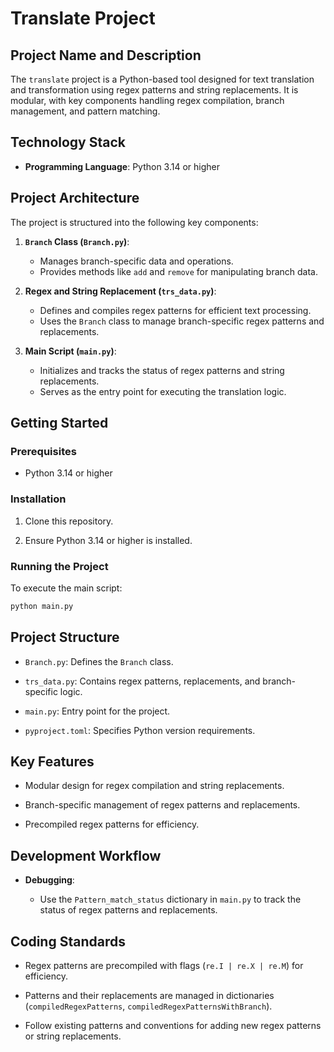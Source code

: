# Translate Project

## Project Name and Description

The `translate` project is a Python-based tool designed for text translation and transformation using regex patterns and string replacements. It is modular, with key components handling regex compilation, branch management, and pattern matching.

## Technology Stack

- **Programming Language**: Python 3.14 or higher

## Project Architecture

The project is structured into the following key components:

1. **`Branch` Class (`Branch.py`)**:

   - Manages branch-specific data and operations.
   - Provides methods like `add` and `remove` for manipulating branch data.

2. **Regex and String Replacement (`trs_data.py`)**:

   - Defines and compiles regex patterns for efficient text processing.
   - Uses the `Branch` class to manage branch-specific regex patterns and replacements.

3. **Main Script (`main.py`)**:
   - Initializes and tracks the status of regex patterns and string replacements.
   - Serves as the entry point for executing the translation logic.

## Getting Started

### Prerequisites

- Python 3.14 or higher

### Installation

1. Clone this repository.

2. Ensure Python 3.14 or higher is installed.

### Running the Project

To execute the main script:

```bash
python main.py
```

## Project Structure

- `Branch.py`: Defines the `Branch` class.

- `trs_data.py`: Contains regex patterns, replacements, and branch-specific logic.

- `main.py`: Entry point for the project.

- `pyproject.toml`: Specifies Python version requirements.

## Key Features

- Modular design for regex compilation and string replacements.

- Branch-specific management of regex patterns and replacements.

- Precompiled regex patterns for efficiency.

## Development Workflow

- **Debugging**:

  - Use the `Pattern_match_status` dictionary in `main.py` to track the status of regex patterns and replacements.

## Coding Standards

- Regex patterns are precompiled with flags (`re.I | re.X | re.M`) for efficiency.

- Patterns and their replacements are managed in dictionaries (`compiledRegexPatterns`, `compiledRegexPatternsWithBranch`).

- Follow existing patterns and conventions for adding new regex patterns or string replacements.
